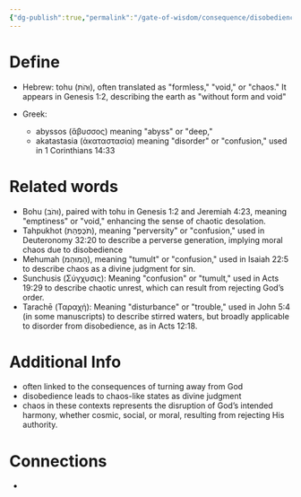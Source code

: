 ```yaml
---
{"dg-publish":true,"permalink":"/gate-of-wisdom/consequence/disobedience/chaos/","tags":["#GateWisdom","ConsequenceDisobedience","C"]}
---
```


# Define
- Hebrew: tohu (וּהֹתּ), often translated as "formless," "void," or "chaos." It appears in Genesis 1:2, describing the earth as "without form and void"

- Greek: 
	- abyssos (ἄβυσσος) meaning "abyss" or "deep,"
	- akatastasia (ἀκαταστασία) meaning "disorder" or "confusion," used in 1 Corinthians 14:33

# Related words
- Bohu (וּהֹבּ), paired with tohu in Genesis 1:2 and Jeremiah 4:23, meaning "emptiness" or "void," enhancing the sense of chaotic desolation.
- Tahpukhot (תֹכֻּפְהַתּ), meaning "perversity" or "confusion," used in Deuteronomy 32:20 to describe a perverse generation, implying moral chaos due to disobedience
- Mehumah (הָמוּהְמ), meaning "tumult" or "confusion," used in Isaiah 22:5 to describe chaos as a divine judgment for sin.
- Sunchusis (Σύγχυσις): Meaning "confusion" or "tumult," used in Acts 19:29 to describe chaotic unrest, which can result from rejecting God’s order.
- Tarachē (Ταραχή): Meaning "disturbance" or "trouble," used in John 5:4 (in some manuscripts) to describe stirred waters, but broadly applicable to disorder from disobedience, as in Acts 12:18.

# Additional Info
- often linked to the consequences of turning away from God
- disobedience leads to chaos-like states as divine judgment
- chaos in these contexts represents the disruption of God’s intended harmony, whether cosmic, social, or moral, resulting from rejecting His authority.

# Connections
- 

